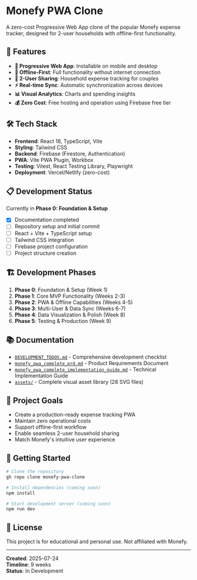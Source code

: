 # Monefy PWA Clone

A zero-cost Progressive Web App clone of the popular Monefy expense tracker, designed for 2-user households with offline-first functionality.

## 🚀 Features

- **📱 Progressive Web App**: Installable on mobile and desktop
- **🔄 Offline-First**: Full functionality without internet connection
- **👥 2-User Sharing**: Household expense tracking for couples
- **⚡ Real-time Sync**: Automatic synchronization across devices
- **📊 Visual Analytics**: Charts and spending insights
- **💰 Zero Cost**: Free hosting and operation using Firebase free tier

## 🛠️ Tech Stack

- **Frontend**: React 18, TypeScript, Vite
- **Styling**: Tailwind CSS
- **Backend**: Firebase (Firestore, Authentication)
- **PWA**: Vite PWA Plugin, Workbox
- **Testing**: Vitest, React Testing Library, Playwright
- **Deployment**: Vercel/Netlify (zero-cost)

## 📋 Development Status

Currently in **Phase 0: Foundation & Setup**

- [x] Documentation completed
- [ ] Repository setup and initial commit
- [ ] React + Vite + TypeScript setup
- [ ] Tailwind CSS integration
- [ ] Firebase project configuration
- [ ] Project structure creation

## 🏗️ Development Phases

1. **Phase 0**: Foundation & Setup (Week 1)
2. **Phase 1**: Core MVP Functionality (Weeks 2-3)
3. **Phase 2**: PWA & Offline Capabilities (Weeks 4-5)
4. **Phase 3**: Multi-User & Data Sync (Weeks 6-7)
5. **Phase 4**: Data Visualization & Polish (Week 8)
6. **Phase 5**: Testing & Production (Week 9)

## 📚 Documentation

- [`DEVELOPMENT_TODOS.md`](./documents/DEVELOPMENT_TODOS.md) - Comprehensive development checklist
- [`monefy_pwa_complete_prd.md`](./documents/monefy_pwa_complete_prd.md) - Product Requirements Document
- [`monefy_pwa_complete_implementation_guide.md`](./documents/monefy_pwa_complete_implementation_guide.md) - Technical Implementation Guide
- [`assets/`](./assets/) - Complete visual asset library (28 SVG files)

## 🎯 Project Goals

- Create a production-ready expense tracking PWA
- Maintain zero operational costs
- Support offline-first workflow
- Enable seamless 2-user household sharing
- Match Monefy's intuitive user experience

## 🚦 Getting Started

```bash
# Clone the repository
gh repo clone monefy-pwa-clone

# Install dependencies (coming soon)
npm install

# Start development server (coming soon)
npm run dev
```

## 📄 License

This project is for educational and personal use. Not affiliated with Monefy.

---

**Created**: 2025-07-24  
**Timeline**: 9 weeks  
**Status**: In Development